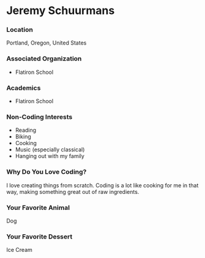 # Jeremy Schuurmans

### Location
Portland, Oregon, United States

### Associated Organization
- Flatiron School

### Academics
- Flatiron School

### Non-Coding Interests
- Reading
- Biking
- Cooking
- Music (especially classical)
- Hanging out with my family

### Why Do You Love Coding?
I love creating things from scratch. Coding is a lot like cooking for me in that way, making something great out of raw ingredients.

### Your Favorite Animal
Dog

### Your Favorite Dessert
Ice Cream
